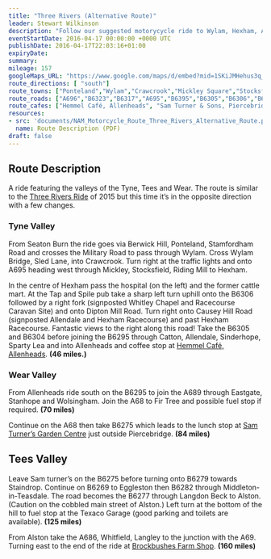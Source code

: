 ```yaml
---
title: "Three Rivers (Alternative Route)"
leader: Stewart Wilkinson
description: "Follow our suggested motorycycle ride to Wylam, Hexham, Allendale, Stanhope, Piercebridge, Staindrop, Middleton-in-Teesdale, Alston."
eventStartDate: 2016-04-17 00:00:00 +0000 UTC
publishDate: 2016-04-17T22:03:16+01:00
expiryDate:
summary:
mileage: 157
googleMaps_URL: "https://www.google.com/maps/d/embed?mid=1SKiJMHehus3q_uE7yvWBIcrsN55sc7Vb"
route_directions: [ "south"]
route_towns: ["Ponteland","Wylam","Crawcrook","Mickley Square","Stocksfield","Riding Mill","Hexham","Catton","Allendale Town","Sinderhope","Sparty Lea","Allenheads","Eastgate","Stanhope","Wolsingham","Fir Tree","Piercebridge","Staindrop","Eggleston","Middleton-in-Teesdale","Langdon Beck","Alston","Whitfield","Langley"]
route_roads: ["A696","B6323","B6317","A695","B6395","B6305","B6306","B6305","B6304","B6295","B6303","B6295","A689","A68","B6275","B6279","A688","B6279","B6278","B6282","B6277","A689","A69"]
route_cafes: ["Hemmel Café, Allenheads", "Sam Turner & Sons, Piercebridge","Brockbushes Farm Shop, Corbridge"]
resources:
- src: 'documents/NAM_Motorcycle_Route_Three_Rivers_Alternative_Route.pdf'
  name: Route Description (PDF)
draft: false
---
```


## Route Description

A ride featuring the valleys of the Tyne, Tees and Wear. The route is similar to the [Three Rivers Ride](/motorcycle-routes/2015-10-18-three-rivers/ "Go to Three Rivers Ride") of 2015 but this time it’s in the opposite direction with a few changes.

### Tyne Valley

From Seaton Burn the ride goes via Berwick Hill, Ponteland, Stamfordham Road and crosses the Military Road to pass through Wylam. Cross Wylam Bridge, Sled Lane, into Crawcrook. Turn right at the traffic lights and onto A695 heading west through Mickley, Stocksfield, Riding Mill to Hexham.

In the centre of Hexham pass the hospital (on the left) and the former cattle mart. At the Tap and Spile pub take a sharp left turn uphill onto the B6306 followed by a right fork (signposted Whitley Chapel and Racecourse Caravan Site) and onto Dipton Mill Road. Turn right onto Causey Hill Road (signposted Allendale and Hexham Racecourse) and past Hexham Racecourse. Fantastic views to the right along this road!
Take the B6305 and B6304 before joining the B6295 through Catton, Allendale, Sinderhope, Sparty Lea and into Allenheads and coffee stop at [Hemmel Café, Allenheads](http://thehemmelcafe.co.uk/index.htm "Go to the Hemmel Café website"). **(46 miles.)**


### Wear Valley
From Allenheads ride south on the B6295 to join the A689 through Eastgate, Stanhope and Wolsingham. Join the A68 to Fir Tree and possible fuel stop if required. **(70 miles)**

Continue on the A68 then take B6275 which leads to the lunch stop at [Sam Turner’s Garden Centre](https://www.sam-turner.co.uk "Go to Sam Turner's website") just outside Piercebridge. **(84 miles)**

## Tees Valley
Leave Sam turner’s on the B6275 before turning onto B6279 towards Staindrop. Continue on B6269 to Eggleston then B6282 through Middleton-in-Teasdale. The road becomes the B6277 through Langdon Beck to Alston. (Caution on the cobbled main street of Alston.) Left turn at the bottom of the hill to fuel stop at the Texaco Garage (good parking and toilets are available). **(125 miles)**

From Alston take the A686, Whitfield, Langley to the junction with the A69. Turning east to the end of the ride at [Brockbushes Farm Shop](https://www.brocksbushes.co.uk "Go to Brockbushes website"). **(160 miles)**
 